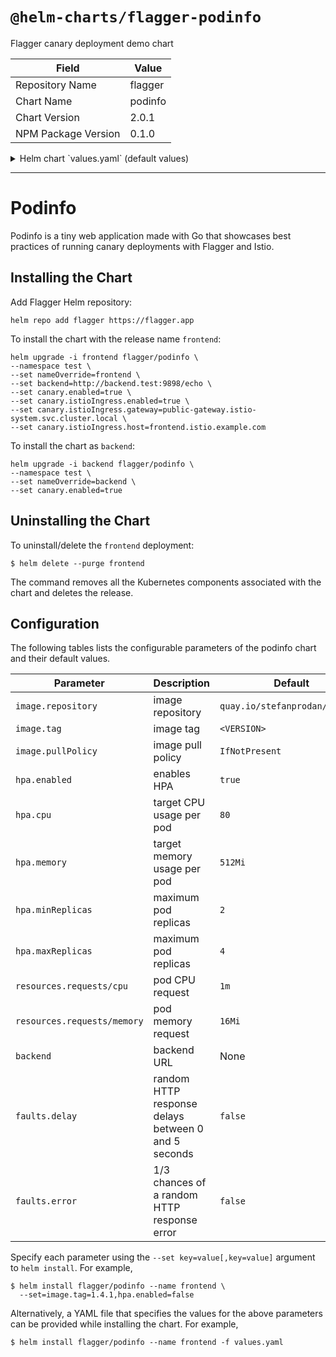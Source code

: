 # `@helm-charts/flagger-podinfo`

Flagger canary deployment demo chart

| Field               | Value   |
| ------------------- | ------- |
| Repository Name     | flagger |
| Chart Name          | podinfo |
| Chart Version       | 2.0.1   |
| NPM Package Version | 0.1.0   |

<details>

<summary>Helm chart `values.yaml` (default values)</summary>

```yaml
# Default values for podinfo.
image:
  repository: quay.io/stefanprodan/podinfo
  tag: 1.4.0
  pullPolicy: IfNotPresent

service:
  type: ClusterIP
  port: 9898

hpa:
  enabled: true
  minReplicas: 2
  maxReplicas: 2
  cpu: 80
  memory: 512Mi

canary:
  enabled: true
  istioIngress:
    enabled: false
    # Istio ingress gateway name
    gateway: public-gateway.istio-system.svc.cluster.local
    # external host name eg. podinfo.example.com
    host:
  analysis:
    # schedule interval (default 60s)
    interval: 15s
    # max number of failed metric checks before rollback
    threshold: 10
    # max traffic percentage routed to canary
    # percentage (0-100)
    maxWeight: 50
    # canary increment step
    # percentage (0-100)
    stepWeight: 5
  thresholds:
    # minimum req success rate (non 5xx responses)
    # percentage (0-100)
    successRate: 99
    # maximum req duration P99
    # milliseconds
    latency: 500
  loadtest:
    enabled: false
    # load tester address
    url: http://flagger-loadtester.test/

resources:
  limits:
  requests:
    cpu: 100m
    memory: 32Mi

nodeSelector: {}

tolerations: []

affinity: {}

nameOverride: ''
fullnameOverride: ''

logLevel: info
backend: #http://backend-podinfo:9898/echo
message: #UI greetings

faults:
  delay: false
  error: false

httpServer:
  timeout: 30s
```

</details>

---

# Podinfo

Podinfo is a tiny web application made with Go
that showcases best practices of running canary deployments with Flagger and Istio.

## Installing the Chart

Add Flagger Helm repository:

```console
helm repo add flagger https://flagger.app
```

To install the chart with the release name `frontend`:

```console
helm upgrade -i frontend flagger/podinfo \
--namespace test \
--set nameOverride=frontend \
--set backend=http://backend.test:9898/echo \
--set canary.enabled=true \
--set canary.istioIngress.enabled=true \
--set canary.istioIngress.gateway=public-gateway.istio-system.svc.cluster.local \
--set canary.istioIngress.host=frontend.istio.example.com
```

To install the chart as `backend`:

```console
helm upgrade -i backend flagger/podinfo \
--namespace test \
--set nameOverride=backend \
--set canary.enabled=true
```

## Uninstalling the Chart

To uninstall/delete the `frontend` deployment:

```console
$ helm delete --purge frontend
```

The command removes all the Kubernetes components associated with the chart and deletes the release.

## Configuration

The following tables lists the configurable parameters of the podinfo chart and their default values.

| Parameter                   | Description                                         | Default                        |
| --------------------------- | --------------------------------------------------- | ------------------------------ |
| `image.repository`          | image repository                                    | `quay.io/stefanprodan/podinfo` |
| `image.tag`                 | image tag                                           | `<VERSION>`                    |
| `image.pullPolicy`          | image pull policy                                   | `IfNotPresent`                 |
| `hpa.enabled`               | enables HPA                                         | `true`                         |
| `hpa.cpu`                   | target CPU usage per pod                            | `80`                           |
| `hpa.memory`                | target memory usage per pod                         | `512Mi`                        |
| `hpa.minReplicas`           | maximum pod replicas                                | `2`                            |
| `hpa.maxReplicas`           | maximum pod replicas                                | `4`                            |
| `resources.requests/cpu`    | pod CPU request                                     | `1m`                           |
| `resources.requests/memory` | pod memory request                                  | `16Mi`                         |
| `backend`                   | backend URL                                         | None                           |
| `faults.delay`              | random HTTP response delays between 0 and 5 seconds | `false`                        |
| `faults.error`              | 1/3 chances of a random HTTP response error         | `false`                        |

Specify each parameter using the `--set key=value[,key=value]` argument to `helm install`. For example,

```console
$ helm install flagger/podinfo --name frontend \
  --set=image.tag=1.4.1,hpa.enabled=false
```

Alternatively, a YAML file that specifies the values for the above parameters can be provided while installing the chart. For example,

```console
$ helm install flagger/podinfo --name frontend -f values.yaml
```

